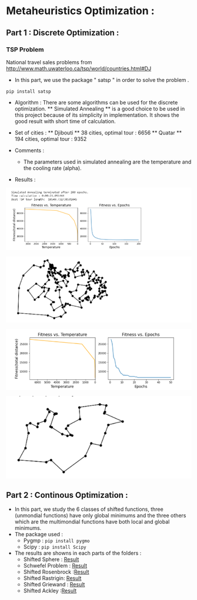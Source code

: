 # Metaheuristics Optimization : 
## Part 1 : Discrete Optimization : 
### TSP Problem
National travel sales problems from 
http://www.math.uwaterloo.ca/tsp/world/countries.html#DJ

- In this part, we use the package " satsp " in order to solve the problem .

```
pip install satsp

```
- Algorithm : There are some algorithms can be used for the discrete optimization. ** Simulated Annealing ** is a good choice to be used in this project because of its simplicity in implementation. It shows the good result with short time of calculation. 

 - Set of cities  : 
   ** Djibouti ** 
   38 cities, optimal tour : 6656 
   ** Quatar ** 
   194 cities, optimal tour : 9352 
-  Comments :
   - The parameters used in  simulated annealing are the temperature and the cooling rate (alpha). 
-  Results : 

![curves1](1.2.TSP/qt1.png)

![quartar_path](1.2.TSP/qt2.png)

![curves2](1.2.TSP/dj1.png)

![quartar_path](1.2.TSP/dj2.png)

## Part 2 : Continous Optimization : 
- In this part, we study the 6 classes of shifted functions, three (unmondial functions) have only global minimums and the three others which are the multimondial functions have both local and global minimums. 
- The package used  :
  - Pygmp : ``` pip install pygmo ```
  - Scipy : ``` pip install Scipy ```
- The results are showns in each parts of the folders : 
   - Shifted Sphere : [Result](3.Shifted_Sphere)
   - Schwefel Problem : [Result](4.Schwefel-Problem-2_21)
   - Shifted Rosenbrock :[Result](5.shifted-Rosenbrock)
   - Shifted Rastrigin: [Result](6.shifted-Rastrigin)
   - Shifted Griewand : [Result](7.shifted-Griewand)
   - Shifted Ackley :[Result](8.shifted-Ackley)
